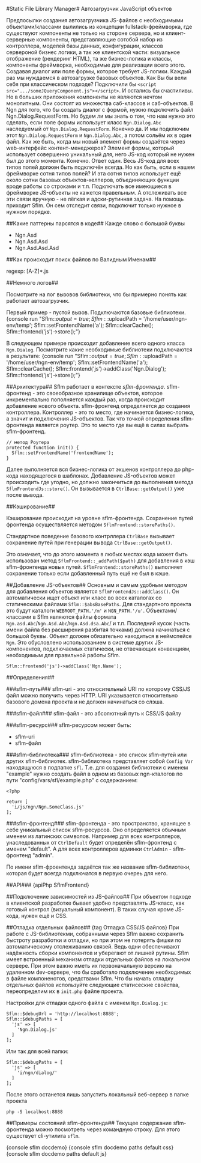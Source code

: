 #Static File Library Manager#
Автозагрузчик JavaScript объектов

Предпосылки создания автозагрузчика JS-файлов с необходимыми объектами/классами вылились из концепции
fullstack-фреймворка, где существуют компоненты не только на стороне сервера, но и клиент-серверные компоненты,
представляющие сотобой набор из контроллера, моделей базы данных, конфигурации, классов сервероной бизнес логики,
а так же клиентской части: визуальное отображение (рендеринг HTML), та же бизнес-логика и классы, компоненты фреймворка,
необходимые для реализации всего этого. Создавая диалог или поле формы, которое требует JS-логики. Каждый раз
мы нуждаемся в автозагрузке базовых объектов. Как Вы бы вели себя при классическом подходе? Подключили бы
`<script src=".../someJQueryComponent.js"></script>`. И остались бы счастиливы. Но в больших приложения
компоненты не являются нечтом монолитным. Они состоят из множества саб-классов и саб-объектов. В Ngn для того, что
бы создать диалог с формой, нужно подключить файл Ngn.Dialog.RequestForm. Но будем ли мы знать о том, что нам нужно это сделать,
если поле формы использует класс `Ngn.Dialog.Abc` наследуемый от `Ngn.Dialog.RequestForm`. Конечно да. И мы подключим этот
`Ngn.Dialog.RequestForm` и `Ngn.Dialog.Abc`, а потом сольём их в один файл. Как же быть, когда мы новый элемент 
формы создаётся через web-интерфейс контент-менеджеров? Элемент формы, который использует совершенно уникальный для,
него JS-код который не нужен был до этого момента. Конечно. Ответ один. Весь JS-код для всех типов полей должен
быть подключён всегда. Но как быть, если в нашем фреймворке сотня типов полей? И эта сотня типов использует ещё
около сотни базовых объектов-хелперов, объединяющих функции вроде работы со строками и т.п. Подключать все имеющиеся
в фреймворке JS-объекты не кажется правельным. А отслеживать все эти связи вручную - не лёгкая и адски-рутинная задача.
На помощь приходит Sflm. Он сем отследит связи, подключит только нужное в нужном порядке.

##Какие паттерны парсятся в коде##
Кажде слово с большой буквы

 - Ngn.Asd
 - Ngn.Asd.Asd
 - Ngn.Asd.Asd.Asd

##Как происходит поиск файлов по Валидным Именам##

regexp: [A-Z]*.js

##Немного логов##

Посмотрите на лог вызовов библиотеки, что бы примерно понять как работает автозагрузчик.

Первый пример - пустой вызов. Подключаются базовые библиотеки.
{console run "Sflm::$output = true; Sflm::$uploadPath = '/home/user/ngn-env/temp'; Sflm::setFrontendName('a'); Sflm::clearCache(); Sflm::frontend('js')->store();"}

В следующем примере происходит добавление всего одного класса `Ngn.Dialog`. Посмотрите какие необходимые библиотеки подключаются в результате:
{console run "Sflm::$output = true; Sflm::$uploadPath = '/home/user/ngn-env/temp'; Sflm::setFrontendName('a'); Sflm::clearCache(); Sflm::frontend('js')->addClass('Ngn.Dialog'); Sflm::frontend('js')->store();"}

##Архитектура##
Sflm работает в контексте _sflm-фронтенда_. sflm-фронтенд - это своеобразное хранилище объектов,
которое инкрементально пополняется каждый раз, когда происходит добавление нового объекта.
sflm-фронтенд определяется до создания контроллера. Контроллер - это то место, где начинается
бизнес-логика, а значит и подключения JS-объектов. Так что точкой определения sflm-фронтенда является
роутер. Это то место где вы ещё в силах выбрать sflm-фронтенд.

    // метод Роутера
    protected function init() {
      Sflm::setFrontendName('frontendName');
    }

Далее выполняется вся бизнес-логика от экшенов контроллера до php-кода находящегося в шаблонах. Добавление
JS-объектов может происходить где угодно, но должно закончиться до выполнения метода `SflmFrontendJs::store()`.
Он вызывается в `CtrlBase::getOutput()` уже после вывода.

##Кэширование##

Кэширование происходит на уровне sflm-фронтенда.
Сохранение путей фронтенда осуществляется методом `SflmFrontend::storePaths()`.

Стандартное поведение базового контрллера `CtrlBase` вызывает сохранение путей
при генерации вывода `CtrlBase::getOutput()`.

Это означает, что до этого момента в любых местах кода может быть использован
метод `SflmFrontend::_addPath($path)` для добавления в кэш sflm-фронтенда новых путей.
`SflmFrontend::storePaths()` выполняет сохранение только если добавленный путь ещё не был в кэше.

##Добавление JS-объектов##
Основным и самым удобным методом для добавления объектов является `SflmFrontendJs::addClass()`. Он автоматически ищет
объект или класс во всех каталогах со статическими файлами `Sflm::$absBasePaths`. Для стандартного проекта
это будут каталоги `WEBROOT_PATH.'/m'` и `NGN_PATH.'/u'`. Объектами/классами в Sflm являются файлы формата
`Ngn.asd.Abc`/`Ngn.Asd.Abc`/`Ngn.Asd.dsa.Abc`/ и т.п. Последний кусок (часть имени файла без расширения разбитая точками)
должна начинаться с большой буквы. Объект должен обязательно находиться в неймспейсе `Ngn`. Это обусловлено
использованием в системе других JS-компонентов, подключаемых статически, не отвечающих конвенциям, необходимым
для правильной работы Sflm.

    Sflm::frontend('js')->addClass('Ngn.Name');

##Определения##

###sflm-путь###
sflm-uri - это относительный URI по которому CSS/JS файл можно получить через HTTP. URI указывается относительно базового домена проекта и не должен начинаться со слэша.

###sflm-файл###
sflm-файл - это абсолютный путь к CSS/JS файлу

###sflm-ресурс###
sflm-ресурсом может быть:

- sflm-uri
- sflm-файл

###sflm-библиотека###
sflm-библиотека - это список sflm-путей или других sflm-библиотек.
sflm-библиотека представляет собой `Config Var` находящуюся в подпапке `sfl`.
Т.е. для создания библиотеки с именем "example" нужно создать файл
в одном из базовых ngn-кталогов по пути "config/vars/sfl/example.php" с содержанием:

    <?php

    return [
      'i/js/ngn/Ngn.SomeClass.js'
    ];

###sflm-фронтенд###
sflm-фронтенда - это пространство, хранящее в себе уникальный список
sflm-ресурсов. Оно определяется обычным именем из латинских символов.
Например для всех контроллеров, унаследованных от `CtrlDefault` будет определён
sflm-фронтенд с именем "default". А для всех контроллеров админки `CtrlAdmin` - 
sflm-фронтенд "admin".

По имени sflm-фроентенда задаётся так же название sflm-библиотеки, которая будет всегда
подключатся в первую очереь для него.

##API###
{apiPhp SflmFrontend}


##Подключение зависимостей из JS-файлов##
При объектом подходе в клиентской разработке бывает удобно представлять JS-класс,
как готовый контрол (визуальный компонент). В таких случая кроме JS-кода, нужен ещё и CSS.

##Отладка отдельных файлов##
{tag Отладка CSS/JS файлов}
При работе с JS-библиотекми, собранными через Sflm важно сохранить быстроту разработки и отладки, но при этом не
потерять фишки по автоматическому отслеживанию связей. Ведь одни обеспечивают надёжность сборки компонентов и
уберегают от лишней рутины. Sflm имеет встроенный механизм отладки отдельных файлов на локальном сервере.
При этом важно иметь их первоначальную версию на удаленном dev-сервере, что бы сработало подключение необходимых
в файле компоненотов, средствами Sflm. Что бы начать отладку отдельных файлов используйте следующие статисеские свойства,
переопределим их в `init.php` файле проекта.

Настройки для отладки одного файла с именем `Ngn.Dialog.js`: 

    Sflm::$debugUrl = 'http://localhost:8888';
    Sflm::$debugPaths = [
      'js' => [
        'Ngn.Dialog.js'
      ]
    ];
    
Или так для всей папки:
    
    Sflm::$debugPaths = [
      'js' => [
        'i/ngn/dialog/'
      ]
    ];
    
После этого останется лишь запустить локальный веб-сервер в папке проекта

    php -S localhost:8888
    
##Примеры состояний sflm-фронтенда##
Текущее содержание sflm-фронтенда можно посмотреть через командную строку. Для этого
существует cli-утилита `sflm`.

{console sflm docdemo}
{console sflm docdemo paths default css}
{console sflm docdemo paths default js}
